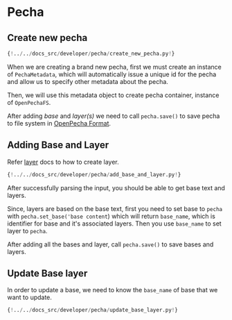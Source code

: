 # Pecha

## Create new pecha
```python
{!../../docs_src/developer/pecha/create_new_pecha.py!}
```

When we are creating a brand new pecha, first we must create an instance of `PechaMetadata`, which will automatically issue a unique id for the pecha and allow us to specify other metadata about the pecha.

Then, we will use this metadata object to create pecha container, instance of `OpenPechaFS`.

After adding *base* and *layer(s)* we need to call `pecha.save()` to save pecha to file system in [OpenPecha Format](../opf-format.md).


## Adding Base and Layer

Refer [layer](layer.md) docs to how to create layer.

```python
{!../../docs_src/developer/pecha/add_base_and_layer.py!}
```

After successfully parsing the input, you should be able to get base text and layers.

Since, layers are based on the base text, first you need to set base to `pecha` with `pecha.set_base('base content`) which will return `base_name`, which is identifier for base and it's associated layers. Then you use `base_name` to set layer to `pecha`.

After adding all the bases and layer, call `pecha.save()` to save bases and layers.

## Update Base layer
In order to update a base, we need to know the `base_name` of base that we want to update.

```python
{!../../docs_src/developer/pecha/update_base_layer.py!}
```

